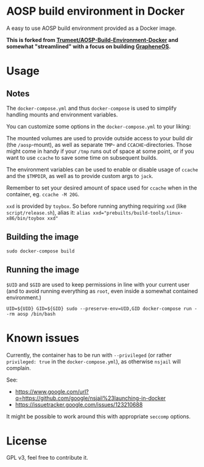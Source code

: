 # AOSP build environment in Docker

A easy to use AOSP build environment provided as a Docker image.

**This is forked from [Trumeet/AOSP-Build-Environment-Docker](https://github.com/Trumeet/AOSP-Build-Environment-Docker) and somewhat "streamlined" with a
focus on building [GrapheneOS](https://grapheneos.org/).**

# Usage

## Notes


The `docker-compose.yml` and thus `docker-compose` is used to simplify handling mounts and environment variables.

You can customize some options in the `docker-compose.yml` to your liking:

The mounted volumes are used to provide outside access to your build dir (the `/aosp`-mount), as well as separate `TMP`- and `CCACHE`-directories.
Those might come in handy if your `/tmp` runs out of space at some point, or if you want to use `ccache` to save some time on subsequent builds.

The environment variables can be used to enable or disable usage of `ccache` and the `$TMPDIR`, as well as to provide custom args to `jack`.

Remember to set your desired amount of space used for `ccache` when in the container, eg. `ccache -M 20G`.

`xxd` is provided by `toybox`. So before running anything requiring `xxd` (like `script/release.sh`), alias it: `alias xxd="prebuilts/build-tools/linux-x86/bin/toybox xxd"`

## Building the image

```shell
sudo docker-compose build
```

## Running the image

`$UID` and `$GID` are used to keep permissions in line with your current user (and to avoid running everything as `root`, even inside a somewhat contained environment.)

```shell
UID=${UID} GID=${GID} sudo --preserve-env=UID,GID docker-compose run --rm aosp /bin/bash
```

# Known issues

Currently, the container has to be run with `--privileged` (or rather `privileged: true` in the `docker-compose.yml`), as otherwise `nsjail` will complain.

See:

* https://www.google.com/url?q=https://github.com/google/nsjail%23launching-in-docker
* https://issuetracker.google.com/issues/123210688

It might be possible to work around this with appropriate `seccomp` options.

# License
GPL v3, feel free to contribute it.
